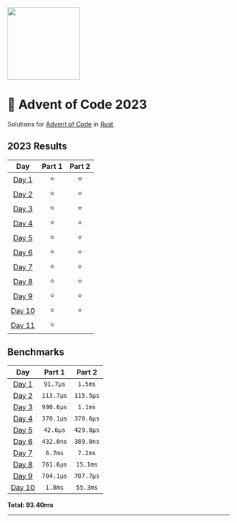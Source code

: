<img src="./.assets/christmas_ferris.png" width="164">

# 🎄 Advent of Code 2023

Solutions for [Advent of Code](https://adventofcode.com/) in [Rust](https://www.rust-lang.org/).

<!--- advent_readme_stars table --->
## 2023 Results

| Day | Part 1 | Part 2 |
| :---: | :---: | :---: |
| [Day 1](https://adventofcode.com/2023/day/1) | ⭐ | ⭐ |
| [Day 2](https://adventofcode.com/2023/day/2) | ⭐ | ⭐ |
| [Day 3](https://adventofcode.com/2023/day/3) | ⭐ | ⭐ |
| [Day 4](https://adventofcode.com/2023/day/4) | ⭐ | ⭐ |
| [Day 5](https://adventofcode.com/2023/day/5) | ⭐ | ⭐ |
| [Day 6](https://adventofcode.com/2023/day/6) | ⭐ | ⭐ |
| [Day 7](https://adventofcode.com/2023/day/7) | ⭐ | ⭐ |
| [Day 8](https://adventofcode.com/2023/day/8) | ⭐ | ⭐ |
| [Day 9](https://adventofcode.com/2023/day/9) | ⭐ | ⭐ |
| [Day 10](https://adventofcode.com/2023/day/10) | ⭐ | ⭐ |
| [Day 11](https://adventofcode.com/2023/day/11) | ⭐ |   |
<!--- advent_readme_stars table --->

<!--- benchmarking table --->
## Benchmarks

| Day | Part 1 | Part 2 |
| :---: | :---: | :---:  |
| [Day 1](./src/bin/01.rs) | `91.7µs` | `1.5ms` |
| [Day 2](./src/bin/02.rs) | `113.7µs` | `115.5µs` |
| [Day 3](./src/bin/03.rs) | `990.6µs` | `1.1ms` |
| [Day 4](./src/bin/04.rs) | `370.1µs` | `370.6µs` |
| [Day 5](./src/bin/05.rs) | `42.6µs` | `429.8µs` |
| [Day 6](./src/bin/06.rs) | `432.0ns` | `389.0ns` |
| [Day 7](./src/bin/07.rs) | `6.7ms` | `7.2ms` |
| [Day 8](./src/bin/08.rs) | `761.6µs` | `15.1ms` |
| [Day 9](./src/bin/09.rs) | `704.1µs` | `707.7µs` |
| [Day 10](./src/bin/10.rs) | `1.8ms` | `55.3ms` |

**Total: 93.40ms**
<!--- benchmarking table --->

---
